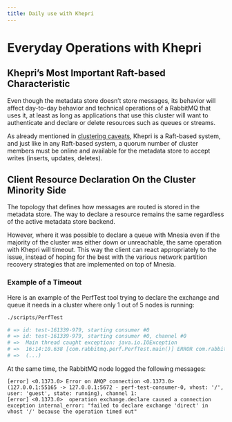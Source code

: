 ```yaml
---
title: Daily use with Khepri
---
```


# Everyday Operations with Khepri

## Khepri’s Most Important Raft-based Characteristic

Even though the metadata store doesn’t store messages, its behavior will affect
day-to-day behavior and technical operations of a RabbitMQ that uses it, at
least as long as applications that use this cluster will want to authenticate
and declare or delete resources such as queues or streams.

As already mentioned in [clustering caveats](./clustering#caveats), Khepri is a
Raft-based system, and just like in any Raft-based system, a quorum number of
cluster members must be online and available for the metadata store to accept
writes (inserts, updates, deletes).

## Client Resource Declaration On the Cluster Minority Side

The topology that defines how messages are routed is stored in the metadata
store. The way to declare a resource remains the same regardless of the active
metadata store backend.

However, where it was possible to declare a queue with Mnesia even if the
majority of the cluster was either down or unreachable, the same operation with
Khepri will timeout. This way the client can react appropriately to the issue,
instead of hoping for the best with the various network partition recovery
strategies that are implemented on top of Mnesia.

### Example of a Timeout

Here is an example of the PerfTest tool trying to declare the exchange and
queue it needs in a cluster where only 1 out of 5 nodes is running:

```bash
./scripts/PerfTest

# => id: test-161339-979, starting consumer #0
# => id: test-161339-979, starting consumer #0, channel #0
# =>  Main thread caught exception: java.io.IOException
# =>  16:14:10.638 [com.rabbitmq.perf.PerfTest.main()] ERROR com.rabbitmq.perf.PerfTest - Main thread caught exception
# =>  (...)
```

At the same time, the RabbitMQ node logged the following messages:

```
[error] <0.1373.0> Error on AMQP connection <0.1373.0> (127.0.0.1:55165 -> 127.0.0.1:5672 - perf-test-consumer-0, vhost: '/', user: 'guest', state: running), channel 1:
[error] <0.1373.0>  operation exchange.declare caused a connection exception internal_error: "failed to declare exchange 'direct' in vhost '/' because the operation timed out"
```
